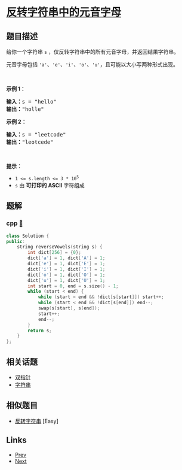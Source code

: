 
# [反转字符串中的元音字母](https://leetcode-cn.com/problems/reverse-vowels-of-a-string)

## 题目描述

<p>给你一个字符串 <code>s</code> ，仅反转字符串中的所有元音字母，并返回结果字符串。</p>

<p>元音字母包括 <code>'a'</code>、<code>'e'</code>、<code>'i'</code>、<code>'o'</code>、<code>'u'</code>，且可能以大小写两种形式出现。</p>

<p>&nbsp;</p>

<p><strong>示例 1：</strong></p>

<pre>
<strong>输入：</strong>s = "hello"
<strong>输出：</strong>"holle"
</pre>

<p><strong>示例 2：</strong></p>

<pre>
<strong>输入：</strong>s = "leetcode"
<strong>输出：</strong>"leotcede"</pre>

<p>&nbsp;</p>

<p><strong>提示：</strong></p>

<ul>
	<li><code>1 &lt;= s.length &lt;= 3 * 10<sup>5</sup></code></li>
	<li><code>s</code> 由 <strong>可打印的 ASCII</strong> 字符组成</li>
</ul>


## 题解

### cpp [🔗](reverse-vowels-of-a-string.cpp) 
```cpp
class Solution {
public:
    string reverseVowels(string s) {
        int dict[256] = {0};
        dict['a'] = 1, dict['A'] = 1;
        dict['e'] = 1, dict['E'] = 1;
        dict['i'] = 1, dict['I'] = 1;
        dict['o'] = 1, dict['O'] = 1;
        dict['u'] = 1, dict['U'] = 1;
        int start = 0, end = s.size() - 1;
        while (start < end) {
            while (start < end && !dict[s[start]]) start++;
            while (start < end && !dict[s[end]]) end--;
            swap(s[start], s[end]);
            start++;
            end--;
        }
        return s;
    }
};


```


## 相关话题

- [双指针](https://leetcode-cn.com/tag/two-pointers) 
- [字符串](https://leetcode-cn.com/tag/string) 


## 相似题目

- [反转字符串](../reverse-string/README.md)  [Easy] 


## Links

- [Prev](../reverse-string/README.md) 
- [Next](../moving-average-from-data-stream/README.md) 

